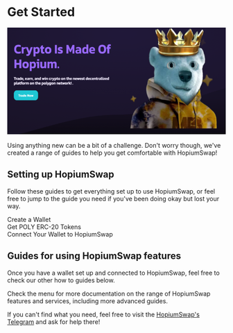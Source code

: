 # Get Started

![](<../.gitbook/assets/intro-header (2).png>)

Using anything new can be a bit of a challenge. Don't worry though, we've created a range of guides to help you get comfortable with HopiumSwap!

## Setting up HopiumSwap

Follow these guides to get everything set up to use HopiumSwap, or feel free to jump to the guide you need if you've been doing okay but lost your way.

Create a Wallet\
Get POLY ERC-20 Tokens\
Connect Your Wallet to HopiumSwap

## Guides for using HopiumSwap features

Once you have a wallet set up and connected to HopiumSwap, feel free to check our other how to guides below.

Check the menu for more documentation on the range of HopiumSwap features and services, including more advanced guides.

If you can't find what you need, feel free to visit the [HopiumSwap's Telegram](https://t.me/HopiumSwapExchange) and ask for help there!

